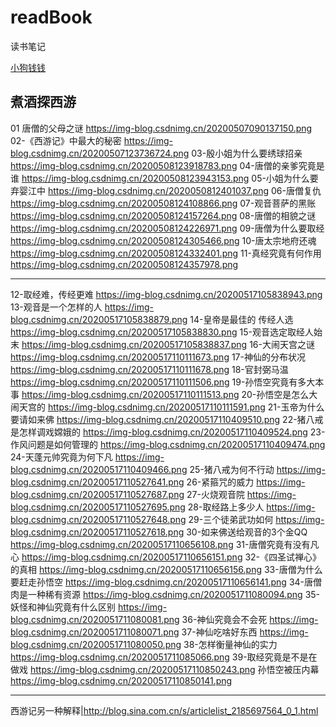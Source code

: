 # readBook
读书笔记



[小狗钱钱](./2019/03/1_小狗钱钱.png)



## 煮酒探西游
01 唐僧的父母之谜 https://img-blog.csdnimg.cn/20200507090137150.png
02-《西游记》中最大的秘密 https://img-blog.csdnimg.cn/20200507123736724.png
03-殷小姐为什么要绣球招亲 https://img-blog.csdnimg.cn/20200508123918783.png
04-唐僧的亲爹究竟是谁 https://img-blog.csdnimg.cn/20200508123943153.png
05-小姐为什么要弃婴江中 https://img-blog.csdnimg.cn/2020050812401037.png
06-唐僧复仇 https://img-blog.csdnimg.cn/20200508124108866.png
07-观音菩萨的黑账 https://img-blog.csdnimg.cn/20200508124157264.png
08-唐僧的相貌之谜 https://img-blog.csdnimg.cn/20200508124226971.png
09-唐僧为什么要取经 https://img-blog.csdnimg.cn/20200508124305466.png
10-唐太宗地府还魂 https://img-blog.csdnimg.cn/20200508124332401.png
11-真经究竟有何作用 https://img-blog.csdnimg.cn/20200508124357978.png

---------------------------

12-取经难，传经更难
https://img-blog.csdnimg.cn/20200517105838943.png
13-观音是一个怎样的人
https://img-blog.csdnimg.cn/20200517105838879.png
14-皇帝是最佳的 传经人选
https://img-blog.csdnimg.cn/20200517105838830.png
15-观音选定取经人始末
https://img-blog.csdnimg.cn/20200517105838837.png
16-大闹天宫之谜
https://img-blog.csdnimg.cn/20200517110111673.png
17-神仙的分布状况
https://img-blog.csdnimg.cn/20200517110111678.png
18-官封弼马温
https://img-blog.csdnimg.cn/20200517110111506.png
19-孙悟空究竟有多大本事
https://img-blog.csdnimg.cn/20200517110111513.png
20-孙悟空是怎么大闹天宫的
https://img-blog.csdnimg.cn/20200517110111591.png
21-玉帝为什么要请如来佛
https://img-blog.csdnimg.cn/20200517110409510.png
22-猪八戒是怎样调戏嫦娥的
https://img-blog.csdnimg.cn/20200517110409524.png
23-作风问题是如何管理的
https://img-blog.csdnimg.cn/20200517110409474.png
24-天蓬元帅究竟为何下凡
https://img-blog.csdnimg.cn/20200517110409466.png
25-猪八戒为何不行动
https://img-blog.csdnimg.cn/20200517110527641.png
26-紧箍咒的威力
https://img-blog.csdnimg.cn/20200517110527687.png
27-火烧观音院
https://img-blog.csdnimg.cn/20200517110527695.png
28-取经路上多少人
https://img-blog.csdnimg.cn/20200517110527648.png
29-三个徒弟武功如何
https://img-blog.csdnimg.cn/20200517110527618.png
30-如来佛送给观音的3个金QQ
https://img-blog.csdnimg.cn/20200517110656108.png
31-唐僧究竟有没有凡心
https://img-blog.csdnimg.cn/20200517110656151.png
32-《四圣试禅心》的真相
https://img-blog.csdnimg.cn/20200517110656156.png
33-唐僧为什么要赶走孙悟空
https://img-blog.csdnimg.cn/20200517110656141.png
34-唐僧肉是一种稀有资源
https://img-blog.csdnimg.cn/2020051711080094.png
35-妖怪和神仙究竟有什么区别
https://img-blog.csdnimg.cn/2020051711080081.png
36-神仙究竟会不会死
https://img-blog.csdnimg.cn/2020051711080071.png
37-神仙吃啥好东西
https://img-blog.csdnimg.cn/2020051711080050.png
38-怎样衡量神仙的实力
https://img-blog.csdnimg.cn/2020051711085066.png
39-取经究竟是不是在做戏
https://img-blog.csdnimg.cn/20200517110850243.png
孙悟空被压内幕
https://img-blog.csdnimg.cn/20200517110850141.png

-------------------------



西游记另一种解释|http://blog.sina.com.cn/s/articlelist_2185697564_0_1.html

